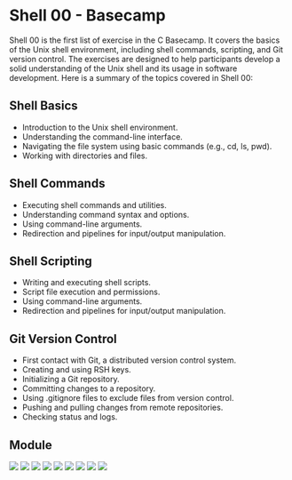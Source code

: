 # Shell 00 - Basecamp

Shell 00 is the first list of exercise in the C Basecamp. It covers the basics of the Unix shell environment, including shell commands, scripting, and Git version control. The exercises are designed to help participants develop a solid understanding of the Unix shell and its usage in software development. Here is a summary of the topics covered in Shell 00:

## Shell Basics

- Introduction to the Unix shell environment.
- Understanding the command-line interface.
- Navigating the file system using basic commands (e.g., cd, ls, pwd).
- Working with directories and files.

## Shell Commands

- Executing shell commands and utilities.
- Understanding command syntax and options.
- Using command-line arguments.
- Redirection and pipelines for input/output manipulation.

## Shell Scripting

- Writing and executing shell scripts.
- Script file execution and permissions.
- Using command-line arguments.
- Redirection and pipelines for input/output manipulation.

## Git Version Control

- First contact with Git, a distributed version control system.
- Creating and using RSH keys.
- Initializing a Git repository.
- Committing changes to a repository.
- Using .gitignore files to exclude files from version control.
- Pushing and pulling changes from remote repositories.
- Checking status and logs.

## Module

[![](https://img.shields.io/badge/Shell_00-z-skyblue?style=for-the-badge&&logo=42)](https://github.com/willtrigo/42_basecamp/tree/main/shell/shell_00/ex00)
[![](https://img.shields.io/badge/Shell_01-testshell00-skyblue?style=for-the-badge&&logo=42)](https://github.com/willtrigo/42_basecamp/tree/main/shell/shell_00/ex01)
[![](https://img.shields.io/badge/Shell_02-oh_yeah,_mooore...-skyblue?style=for-the-badge&&logo=42)](https://github.com/willtrigo/42_basecamp/tree/main/shell/shell_00/ex02)
[![](https://img.shields.io/badge/Shell_03-ssh_me!-skyblue?style=for-the-badge&&logo=42)](https://github.com/willtrigo/42_basecamp/tree/main/shell/shell_00/ex03)
[![](https://img.shields.io/badge/Shell_04-midls-skyblue?style=for-the-badge&&logo=42)](https://github.com/willtrigo/42_basecamp/tree/main/shell/shell_00/ex04)
[![](https://img.shields.io/badge/Shell_05-git_commit-skyblue?style=for-the-badge&&logo=42)](https://github.com/willtrigo/42_basecamp/tree/main/shell/shell_00/ex05)
[![](https://img.shields.io/badge/Shell_06-gitignore-skyblue?style=for-the-badge&&logo=42)](https://github.com/willtrigo/42_basecamp/tree/main/shell/shell_00/ex06)
[![](https://img.shields.io/badge/Shell_07-diff-skyblue?style=for-the-badge&&logo=42)](https://github.com/willtrigo/42_basecamp/tree/main/shell/shell_00/ex07)
[![](https://img.shields.io/badge/Shell_08-clean-skyblue?style=for-the-badge&&logo=42)](https://github.com/willtrigo/42_basecamp/tree/main/shell/shell_00/ex08)
